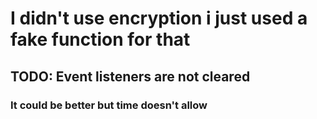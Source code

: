 # I didn't use encryption i just used a fake function for that

## TODO: Event listeners are not cleared

### It could be better but time doesn't allow
